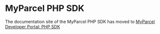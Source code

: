 # MyParcel PHP SDK

The documentation site of the MyParcel PHP SDK has moved to [MyParcel Developer Portal: PHP SDK]

[MyParcel Developer Portal: PHP SDK]: https://developer.myparcel.nl/documentation/50.php-sdk.html
